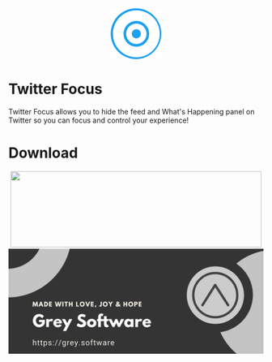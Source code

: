 <div align="center">
  <a href="" title="Twitter Focus"><img width=100 height=100 src="src/icon.png" /></a>
</div>

# Twitter Focus

Twitter Focus allows you to hide the feed and What's Happening panel on Twitter so you can focus and control your experience!

# Download

<div align="center">
  <a href="https://chrome.google.com/webstore/detail/twitter-focus/kmdpomipbibobgdgfeidajmnlecloeml?hl=en&" title="chrome webstore badge"><img width=496 height=150 src="https://developer.chrome.com/webstore/images/ChromeWebStore_BadgeWBorder_v2_496x150.png" /></a>
</div>


<div align="center">
    <img alt="GreySoftware icon" src="grey-software-sticker.png">
</div>
